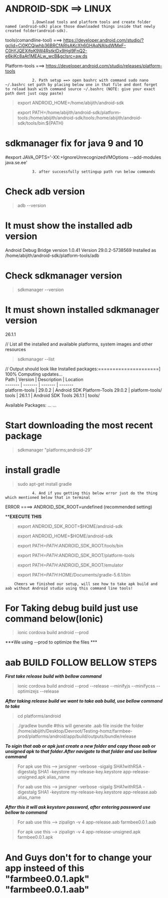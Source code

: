 # ANDROID-SDK ==> LINUX


				1.Download tools and platform tools and create folder named (android-sdk) place those downloaded things inside that newly created folder(android-sdk).

tools(comandline-tool) ===> https://developer.android.com/studio/?gclid=Cj0KCQjwhb36BRCfARIsAKcXh6GHAqNAlsdWMeF-C0hYJQEXifpK9W4RstktDx9Hgl9FnQ2-e6kjKc8aAt1MEALw_wcB&gclsrc=aw.ds

Platform-tools ===> https://developer.android.com/studio/releases/platform-tools

				2. Path setup ==> open bashrc with command sudo nano ~/.bashrc set path by placing below one in that file and dont forget to reload bash with command source ~/.bashrc (NOTE: give your exact path dont just copy paste)

>export ANDROID_HOME=/home/abijith/android-sdk

>export PATH=/home/abijith/android-sdk/platform-tools:/home/abijith/android-sdk/tools:/home/abijith/android-sdk/tools/bin:${PATH}

# sdkmanager fix for java 9 and 10
#export JAVA_OPTS='-XX:+IgnoreUnrecognizedVMOptions --add-modules java.se.ee'

				3. after successfully settingup path run below commands
# Check adb version
>adb --version

# It must show the installed adb version
Android Debug Bridge version 1.0.41
Version 29.0.2-5738569
Installed as /home/abijith/android-sdk/platform-tools/adb

# Check sdkmanager version
>sdkmanager --version

# It must shown installed sdkmanager version
26.1.1

// List all the installed and available platforms, system images and other resources 
>sdkmanager --list

// Output should look like
Installed packages:=====================] 100% Computing updates...             
  Path           | Version | Description                       | Location       
  -------        | ------- | -------                           | -------        
  platform-tools | 29.0.2  | Android SDK Platform-Tools 29.0.2 | platform-tools/
  tools          | 26.1.1  | Android SDK Tools 26.1.1          | tools/

Available Packages:
...
...

# Start downloading the most recent package
>sdkmanager "platforms;android-29"

# install gradle
>sudo apt-get install gradle

				4. And if you getting this below error just do the thing which mentioned below that in terminal

ERROR ====> ANDROID_SDK_ROOT=undefined (recommended setting)

******EXECUTE THIS****
>export ANDROID_SDK_ROOT=$HOME/android-sdk

>export ANDROID_HOME=$HOME/android-sdk

>export PATH=$PATH:$ANDROID_SDK_ROOT/tools/bin

>export PATH=$PATH:$ANDROID_SDK_ROOT/platform-tools

>export PATH=$PATH:$ANDROID_SDK_ROOT/emulator

>export PATH=$PATH:$HOME/Documents/gradle-5.6.1/bin

		Cheers we finished our setup, will see how to take apk build and aab without Android studio using this command line tools!
		
# For Taking debug build just use command below(Ionic)

> ionic cordova build android --prod 

***We using --prod to optimize the files ***

# aab BUILD FOLLOW BELLOW STEPS

***First take release build with bellow command***
> ionic cordova build android --prod --release --minifyjs --minifycss --optimizejs --release

***After taking release build we want to take aab build, use bellow command to take***
> cd platforms/android

> ./gradlew bundle #this will generate .aab file inside the folder /home/abijith/Desktop/Devroot/Testing-homz/farmbee-prod/platforms/android/app/build/outputs/bundle/release

***To sigin that aab or apk just create a new folder and copy those aab or unsigned apk to that folder.After navigate to that folder and use bellow command***

> For apk use this --> jarsigner -verbose -sigalg SHA1withRSA -digestalg SHA1 -keystore my-release-key.keystore app-release-unsigned.apk alias_name

> For aab use this --> jarsigner -verbose -sigalg SHA1withRSA -digestalg SHA1 -keystore my-release-key.keystore app-release.aab alias_name

***After this it will ask keystore password, after entering password use bellow to command***

> For aab use this --> zipalign -v 4 app-release.aab farmbee0.0.1.aab

> For apk use this --> zipalign -v 4 app-release-unsigned.apk farmbee0.0.1.apk

# And Guys don't for to change your app insteed of this "farmbee0.0.1.apk" "farmbee0.0.1.aab"


